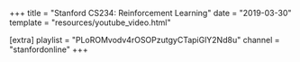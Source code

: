+++
title = "Stanford CS234: Reinforcement Learning"
date = "2019-03-30"
template = "resources/youtube_video.html"

[extra]
playlist = "PLoROMvodv4rOSOPzutgyCTapiGlY2Nd8u"
channel = "stanfordonline"
+++